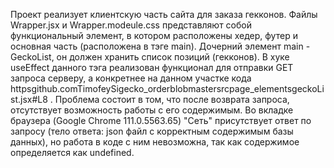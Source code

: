Проект реализует клиентскую часть сайта для заказа гекконов. Файлы Wrapper.jsx и Wrapper.modeule.css представляют собой функциональный элемент, в котором расположены хедер, футер и основная часть (расположена в тэге main).
Дочерний элемент main - GeckoList, он должен хранить список позиций (гекконов). В хуке useEffect данного тэга реализован функционал для отправки GET запроса серверу, а конкретнее на данном участке кода httpsgithub.comTimofeySigecko_orderblobmastersrcpage_elementsgeckoList.jsx#L8 .
Проблема состоит в том, что после возврата запроса, отсутствует возможность работы с его содержимым. Во вкладке браузера (Google Chrome 111.0.5563.65) "Сеть" присутствует ответ по запросу (тело ответа: json файл с корректным содержимым базы данных), но работа в коде с ним невозможна, так как содержимое определяется как undefined.
